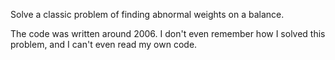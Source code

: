 Solve a classic problem of finding abnormal weights on a balance. 

The code was written around 2006. I don't even remember how I solved this problem, and I can't even read my own code.

